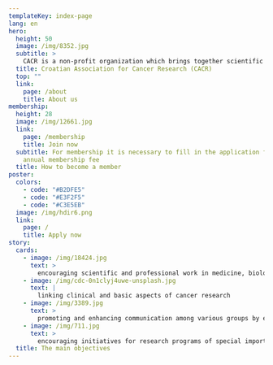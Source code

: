 ```yaml
---
templateKey: index-page
lang: en
hero:
  height: 50
  image: /img/8352.jpg
  subtitle: >
    CACR is a non-profit organization which brings together scientific and professional employees who are engaged in scientific and professional work in medicine, biology, biochemistry and other scientific fields related to cancer.
  title: Croatian Association for Cancer Research (CACR)
  top: ""
  link:
    page: /about
    title: About us
membership:
  height: 28
  image: /img/12661.jpg
  link:
    page: /membership
    title: Join now
  subtitle: For membership it is necessary to fill in the application form and send proof of payment for
    annual membership fee
  title: How to become a member
poster:
  colors:
    - code: "#B2DFE5"
    - code: "#E3F2F5"
    - code: "#C3E5EB"
  image: /img/hdir6.png
  link:
    page: /
    title: Apply now
story:
  cards:
    - image: /img/18424.jpg
      text: >
        encouraging scientific and professional work in medicine, biology, biochemistry and related fields of science related to cancer research
    - image: /img/cdc-0n1clyj4uwe-unsplash.jpg
      text: |
        linking clinical and basic aspects of cancer research 
    - image: /img/3389.jpg
      text: >
        promoting and enhancing communication among various groups by encouraging multidisciplinary program
    - image: /img/711.jpg
      text: >
        encouraging initiatives for research programs of special importance to the area of cancer
  title: The main objectives
---
```


